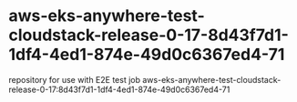 # aws-eks-anywhere-test-cloudstack-release-0-17-8d43f7d1-1df4-4ed1-874e-49d0c6367ed4-71
repository for use with E2E test job aws-eks-anywhere-test-cloudstack-release-0-17:8d43f7d1-1df4-4ed1-874e-49d0c6367ed4-71
